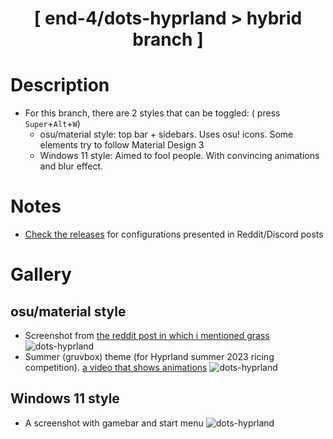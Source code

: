 <div align="center">
    <h1>[ end-4/dots-hyprland > hybrid branch ]</h1>
    <h3></h3>
</div>

# Description
- For this branch, there are 2 styles that can be toggled: ( press `Super`+`Alt`+`W`)
    - osu/material style: top bar + sidebars. Uses osu! icons. Some elements try to follow Material Design 3
    - Windows 11 style: Aimed to fool people. With convincing animations and blur effect.
 
# Notes
- [Check the releases](https://github.com/end-4/dots-hyprland/releases) for configurations presented in Reddit/Discord posts

# Gallery
## osu/material style
- Screenshot from [the reddit post in which i mentioned grass](https://www.reddit.com/r/unixporn/comments/13lrz09/hyprland_and_eww_people_tell_me_i_should_go_touch/)
![dots-hyprland](./assets/screenshot-reddit.png)
- Summer (gruvbox) theme (for Hyprland summer 2023 ricing competition). [a video that shows animations](https://streamable.com/4oogot)
![dots-hyprland](./assets/screenshot-summer.png)

## Windows 11 style
- A screenshot with gamebar and start menu
![dots-hyprland](./assets/screenshot-windoes2.png)
